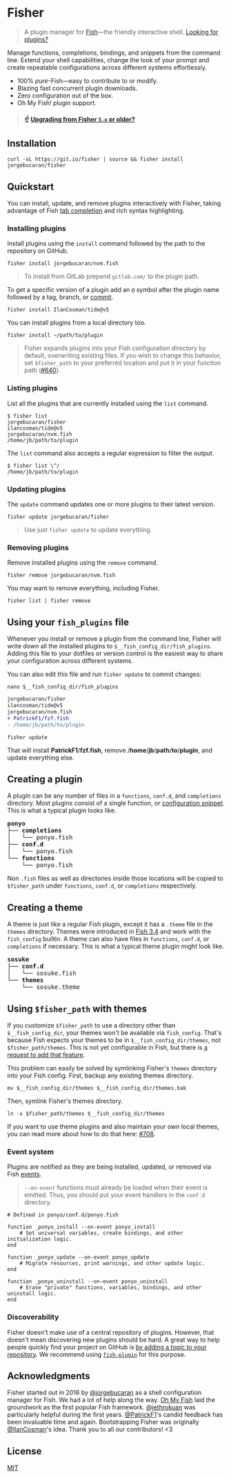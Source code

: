 # Fisher

> A plugin manager for [Fish](https://fishshell.com)—the friendly interactive shell. [Looking for plugins?](https://git.io/awesome.fish)

Manage functions, completions, bindings, and snippets from the command line. Extend your shell capabilities, change the look of your prompt and create repeatable configurations across different systems effortlessly.

- 100% _pure_-Fish—easy to contribute to or modify.
- Blazing fast concurrent plugin downloads.
- Zero configuration out of the box.
- Oh My Fish! plugin support.

> #### ☝️ [Upgrading from Fisher `3.x` or older?](https://github.com/jorgebucaran/fisher/issues/652)

## Installation

```console
curl -sL https://git.io/fisher | source && fisher install jorgebucaran/fisher
```

## Quickstart

You can install, update, and remove plugins interactively with Fisher, taking advantage of Fish [tab completion](https://fishshell.com/docs/current/index.html#completion) and rich syntax highlighting.

### Installing plugins

Install plugins using the `install` command followed by the path to the repository on GitHub.

```console
fisher install jorgebucaran/nvm.fish
```

> To install from GitLab prepend `gitlab.com/` to the plugin path.

To get a specific version of a plugin add an `@` symbol after the plugin name followed by a tag, branch, or [commit](https://git-scm.com/docs/gitglossary#Documentation/gitglossary.txt-aiddefcommit-ishacommit-ishalsocommittish).

```console
fisher install IlanCosman/tide@v5
```

You can install plugins from a local directory too.

```console
fisher install ~/path/to/plugin
```

> Fisher expands plugins into your Fish configuration directory by default, overwriting existing files. If you wish to change this behavior, set `$fisher_path` to your preferred location and put it in your function path ([#640](https://github.com/jorgebucaran/fisher/issues/640)).

### Listing plugins

List all the plugins that are currently installed using the `list` command.

```console
$ fisher list
jorgebucaran/fisher
ilancosman/tide@v5
jorgebucaran/nvm.fish
/home/jb/path/to/plugin
```

The `list` command also accepts a regular expression to filter the output.

```console
$ fisher list \^/
/home/jb/path/to/plugin
```

### Updating plugins

The `update` command updates one or more plugins to their latest version.

```console
fisher update jorgebucaran/fisher
```

> Use just `fisher update` to update everything.

### Removing plugins

Remove installed plugins using the `remove` command.

```console
fisher remove jorgebucaran/nvm.fish
```

You may want to remove everything, including Fisher.

```console
fisher list | fisher remove
```

## Using your `fish_plugins` file

Whenever you install or remove a plugin from the command line, Fisher will write down all the installed plugins to `$__fish_config_dir/fish_plugins`. Adding this file to your dotfiles or version control is the easiest way to share your configuration across different systems.

You can also edit this file and run `fisher update` to commit changes:

```console
nano $__fish_config_dir/fish_plugins
```

```diff
jorgebucaran/fisher
ilancosman/tide@v5
jorgebucaran/nvm.fish
+ PatrickF1/fzf.fish
- /home/jb/path/to/plugin
```

```console
fisher update
```

That will install **PatrickF1**/**fzf.fish**, remove /**home**/**jb**/**path**/**to**/**plugin**, and update everything else.

## Creating a plugin

A plugin can be any number of files in a `functions`, `conf.d`, and `completions` directory. Most plugins consist of a single function, or [configuration snippet](https://fishshell.com/docs/current/index.html#configuration-files). This is what a typical plugin looks like.

<pre>
<b>ponyo</b>
├── <b>completions</b>
│   └── ponyo.fish
├── <b>conf.d</b>
│   └── ponyo.fish
└── <b>functions</b>
    └── ponyo.fish
</pre>

Non `.fish` files as well as directories inside those locations will be copied to `$fisher_path` under `functions`, `conf.d`, or `completions` respectively.

## Creating a theme

A theme is just like a regular Fish plugin, except it has a `.theme` file in the `themes` directory. Themes were introduced in [Fish 3.4](https://github.com/fish-shell/fish-shell/releases/tag/3.4.0) and work with the `fish_config` builtin. A theme can also have files in `functions`, `conf.d`, or `completions` if necessary. This is what a typical theme plugin might look like.

<pre>
<b>sosuke</b>
├── <b>conf.d</b>
│   └── sosuke.fish
└── <b>themes</b>
    └── sosuke.theme
</pre>

## Using `$fisher_path` with themes

If you customize `$fisher_path` to use a directory other than `$__fish_config_dir`, your themes won't be available via `fish_config`. That's because Fish expects your themes to be in `$__fish_config_dir/themes`, not `$fisher_path/themes`. This is not yet configurable in Fish, but there is [a request to add that feature](https://github.com/fish-shell/fish-shell/issues/9456).

This problem can easily be solved by symlinking Fisher's `themes` directory into your Fish config. First, backup any existing themes directory.

```console
mv $__fish_config_dir/themes $__fish_config_dir/themes.bak
```

Then, symlink Fisher's themes directory.

```console
ln -s $fisher_path/themes $__fish_config_dir/themes
```

If you want to use theme plugins and also maintain your own local themes, you can read more about how to do that here: [#708](https://github.com/jorgebucaran/fisher/issues/708).

### Event system

Plugins are notified as they are being installed, updated, or removed via Fish [events](https://fishshell.com/docs/current/cmds/emit.html).

> `--on-event` functions must already be loaded when their event is emitted. Thus, you should put your event handlers in the `conf.d` directory.

```fish
# Defined in ponyo/conf.d/ponyo.fish

function _ponyo_install --on-event ponyo_install
    # Set universal variables, create bindings, and other initialization logic.
end

function _ponyo_update --on-event ponyo_update
    # Migrate resources, print warnings, and other update logic.
end

function _ponyo_uninstall --on-event ponyo_uninstall
    # Erase "private" functions, variables, bindings, and other uninstall logic.
end
```

### Discoverability

Fisher doesn't make use of a central repository of plugins. However, that doesn't mean discovering new plugins should be hard. A great way to help people quickly find your project on GitHub is [by adding a topic to your repository](https://docs.github.com/en/repositories/managing-your-repositorys-settings-and-features/customizing-your-repository/classifying-your-repository-with-topics#adding-topics-to-your-repository). We recommend using [`fish-plugin`](https://github.com/topics/fish-plugin) for this purpose.

## Acknowledgments

Fisher started out in 2016 by [@jorgebucaran](https://github.com/jorgebucaran) as a shell configuration manager for Fish. We had a lot of help along the way. [Oh My Fish](https://github.com/oh-my-fish/oh-my-fish) laid the groundwork as the first popular Fish framework. [@jethrokuan](https://github.com/jethrokuan) was particularly helpful during the first years. [@PatrickF1](https://github.com/PatrickF1)'s candid feedback has been invaluable time and again. Bootstrapping Fisher was originally [@IlanCosman](https://github.com/IlanCosman)'s idea. Thank you to all our contributors! <3

## License

[MIT](LICENSE.md)
